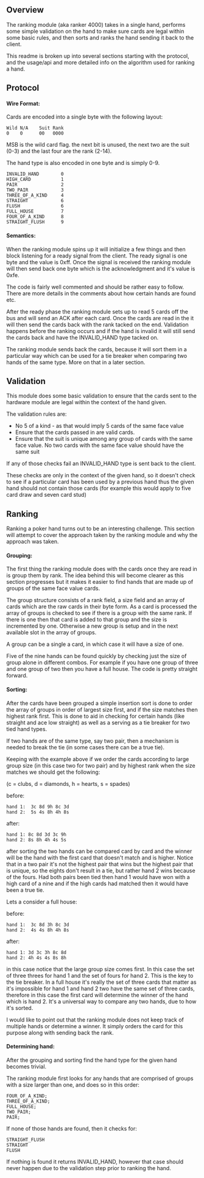 ## Overview

The ranking module (aka ranker 4000) takes in a single hand, performs some simple validation on the hand to make sure cards are legal within some basic rules, and then sorts and ranks the hand sending it back to the client. 

This readme is broken up  into several sections starting with the protocol, and the usage/api and more detailed info on the algorithm used for ranking a hand. 

## Protocol

#### Wire Format:
Cards are encoded into a single byte with the following layout:
```
Wild N/A    Suit Rank
0    0      00   0000
```

MSB is the wild card flag. the next bit is unused, the next two are the suit 
(0-3) and the last four are the rank (2-14). 

The hand type is also encoded in one byte and is simply 0-9. 

```
INVALID_HAND        0
HIGH_CARD           1
PAIR                2
TWO_PAIR            3
THREE_OF_A_KIND     4
STRAIGHT            6
FLUSH               6 
FULL_HOUSE          7
FOUR_OF_A_KIND      8
STRAIGHT_FLUSH      9
```

#### Semantics:
When the ranking module spins up it will initialize a few things and then block listening for a ready signal from the client. The ready signal is one byte and the value is 0xff. Once the signal is received the ranking module will then send back one byte which is the acknowledgment and it's value is 0xfe. 

The code is fairly well commented and should be rather easy to follow. There are more details in the comments about how certain hands are found etc.


After the ready phase the ranking module sets up to read 5 cards off the bus and will send an ACK after each card. Once the cards are read in the it will then send the cards back with the rank tacked on the end. Validation happens before the ranking occurs and if the hand is invalid it will still send the cards back and have the INVALID_HAND type tacked on. 

The ranking module sends back the cards, because it will sort them in a particular way which can be used for a tie breaker when comparing two hands of the same type. More on that in a later section. 

## Validation

This module does some basic validation to ensure that the cards sent to the hardware module are legal within the context of the hand given.

The validation rules are: 
 + No 5 of a kind - as that would imply 5 cards of the same face value
 + Ensure that the cards passed in are valid cards.
 + Ensure that the suit is unique among any group of cards with the same face value. No two cards with the same face value should have the same suit

If any of those checks fail an INVALID_HAND type is sent back to the client. 

These checks are only in the context of the given hand, so it doesn't check to see if a particular card has been used by a previous hand thus the given hand should not contain those cards (for example this would apply to five card draw and seven card stud)

## Ranking
Ranking a poker hand turns out to be an interesting challenge. This section will attempt to cover the approach taken by the ranking module and why the approach was taken. 

#### Grouping:
The first thing the ranking module does with the cards once they are read in is group them by rank. The idea behind this will become clearer as this section progresses but it makes it easier to find hands that are made up of groups of the same face value cards.

The group structure consists of a rank field, a size field and an array of cards which are the raw cards in their byte form. As a card is processed the array of groups is checked to see if there is a group with the same rank. If there is one then that card is added to that group and the size is incremented by one. Otherwise a new group is setup and in the next available slot in the array of groups. 

A group can be a single a card, in which case it will have a size of one. 

Five of the nine hands can be found quickly by checking just the size of group alone in different combos. For example if you have one group of three and one group of two then you have a full house. The code is pretty straight forward.

#### Sorting: 
After the cards have been grouped a simple insertion sort is done to order the array of groups in order of largest size first, and if the size matches then highest rank first. This is done to aid in checking for certain hands (like straight and ace low straight) as well as a serving as a tie breaker for two tied hand types. 

If two hands are of the same type, say two pair, then a mechanism is needed to break the tie (in some cases there can be a true tie). 

Keeping with the example above if we order the cards according to large group size (in this case two for two pair) and by highest rank when the size matches we should get the following:


(c = clubs, d = diamonds, h = hearts, s = spades)

before:
```
hand 1:  3c 8d 9h 8c 3d
hand 2:  5s 4s 8h 4h 8s
```
after:
```
hand 1: 8c 8d 3d 3c 9h
hand 2: 8s 8h 4h 4s 5s
```

after sorting the two hands can be compared card by card and the winner will be the hand with the first card that doesn't match and is higher. Notice that in a two pair it's not the highest pair that wins but the highest pair that is unique, so the eights don't result in a tie, but rather hand 2 wins because of the fours. Had both pairs been tied then hand 1 would have won with a high card of a nine and if the high cards had matched then it would have been a true tie. 

Lets a consider a full house:

before:
```
hand 1:  3c 8d 3h 8c 3d
hand 2:  4s 4s 8h 4h 8s
```
after:
```
hand 1: 3d 3c 3h 8c 8d
hand 2: 4h 4s 4s 8s 8h
```

in this case notice that the large group size comes first. In this case the set of three threes for hand 1 and the set of fours for hand 2. This is the key to the tie breaker. In a full house it's really the set of three cards that matter as it's impossible for hand 1 and hand 2 two have the same set of three cards, therefore in this case the first card will determine the winner of the hand which is hand 2. It's a universal way to compare any two hands, due to how it's sorted.

I would like to point out that the ranking module does not keep track of multiple hands or determine a winner. It simply orders the card for this purpose along with sending back the rank. 

#### Determining hand:
After the grouping and sorting find the hand type for the given hand becomes trivial. 

The ranking module first looks for any hands that are comprised of groups with a size larger than one, and does so in this order: 

```
FOUR_OF_A_KIND;
THREE_OF_A_KIND;
FULL_HOUSE;
TWO_PAIR;
PAIR;
```

If none of those hands are found, then it checks for:
```
STRAIGHT_FLUSH
STRAIGHT
FLUSH
```

If nothing is found it returns INVALID_HAND, however that case should never happen due to the validation step prior to ranking the hand.
